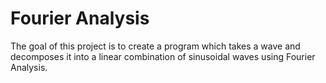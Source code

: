 # Fourier Analysis
The goal of this project is to create a program which takes a wave and decomposes it into a linear combination of sinusoidal waves using Fourier Analysis.
